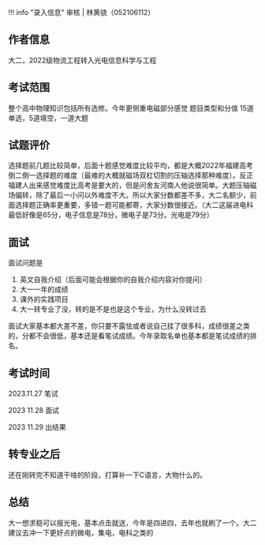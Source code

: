 !!! info "录入信息"
    审核 | 林黄骁（052106112）
## 作者信息
大二，2022级物流工程转入光电信息科学与工程

## 考试范围
整个高中物理知识包括所有选修。今年更侧重电磁部分感觉
题目类型和分值
15道单选，5道填空，一道大题

## 试题评价
选择题前几题比较简单，后面十题感觉难度比较平均，都是大概2022年福建高考倒二倒一选择题的难度（最难的大概就磁场双杠切割的压轴选择那种难度）。反正福建人出来感觉难度比高考是要大的，但是问舍友河南人他说很简单。大题压轴磁场偏转，除了最后一小问以外难度不大。所以大家分数都差不多，大二名额少，前面选择题正确率更重要，多错一题可能都寄，大家分数很接近。（大二这届进电科最低好像是65分，电子信息是78分，微电子是73分。光电是79分）

## 面试
面试问题是 

1. 英文自我介绍（后面可能会根据你的自我介绍内容对你提问）
2. 大一一年的成绩
3. 课外的实践项目
4. 大一转专业了没，转的是不是也是这个专业，为什么没转过去

面试大家基本都大差不差，你只要不露怯或者说自己挂了很多科，成绩很差之类的，分都不会很低，基本还是看笔试成绩。今年录取名单也基本都是笔试成绩的排名。

## 考试时间
2023.11.27 笔试

2023 11.28 面试

2023 11.29 出结果

## 转专业之后
还在刚转完不知道干啥的阶段，打算补一下C语言，大物什么的。

## 总结
大一想求稳可以报光电，基本点击就送，今年是四进四，去年也就刷了一个。大二建议去冲一下更好点的微电，集电，电科之类的


